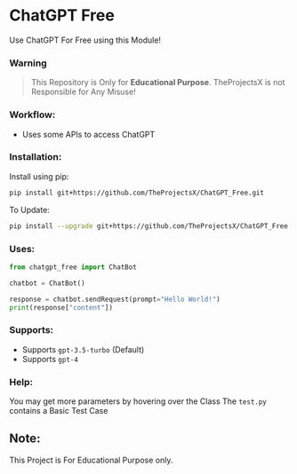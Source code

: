 # ChatGPT Free

Use ChatGPT For Free using this Module!

### Warning

> This Repository is Only for **Educational Purpose**. TheProjectsX is not Responsible for Any Misuse!

### Workflow:

- Uses some APIs to access ChatGPT

### Installation:

Install using pip:

```bash
pip install git+https://github.com/TheProjectsX/ChatGPT_Free.git
```

To Update:

```bash
pip install --upgrade git+https://github.com/TheProjectsX/ChatGPT_Free.git
```

### Uses:

```python
from chatgpt_free import ChatBot

chatbot = ChatBot()

response = chatbot.sendRequest(prompt="Hello World!")
print(response["content"])
```

### Supports:

- Supports `gpt-3.5-turbo` (Default)
- Supports `gpt-4`

### Help:

You may get more parameters by hovering over the Class
The `test.py` contains a Basic Test Case

## Note:

This Project is For Educational Purpose only.
